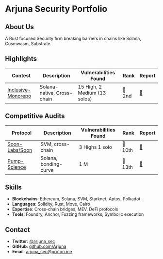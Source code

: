 # Arjuna Security Portfolio

## About Us

A Rust focused Security firm breaking barriers in chains like Solana, Cosmwasm, Substrate.

## Highlights

| Contest | Description | Vulnerabilities Found | Rank | Report |
|---------|-------------|----------------------|------|--------|
| [Inclusive-Monorepo](https://cantina.xyz/competitions/3eff5a8f-b73a-4cfe-8c54-546b475548f0/leaderboard) | Solana-native, Cross-chain | 15 High, 2 Medium (13 solos) | 🥈 2nd | [🧾](./contests/Inclusive-monorepo.md) |

## Competitive Audits

| Protocol | Description | Vulnerabilities Found | Rank | Report |
|----------|-------------|----------------------|------|--------|
| [Soon-Labs/Soon](https://cantina.xyz/competitions/08c2b0b4-8449-4136-82a2-7074ccdfffac/leaderboard) | SVM, cross-chain | 3 Highs 1 solo | 🥇 10th | [🧾](./contests//Soon-svm/) |
| [Pump-Science](https://code4rena.com/audits/2025-01-pump-science) | Solana, bonding-curve | 1 M | 🥇 13th | [🧾](./contests/Pump-science/M-01.md) |

## Skills

- **Blockchains**: Ethereum, Solana, SVM, Starknet, Aptos, Polkadot
- **Languages**: Solidity, Rust, Move, Cairo
- **Expertise**: Cross-chain bridges, MEV, DeFi protocols
- **Tools**: Foundry, Anchor, Fuzzing frameworks, Symbolic execution

## Contact

- **Twitter**: [@arjuna_sec](https://twitter.com/arjuna_sec)
- **GitHub**: [github.com/Arjuna](https://github.com/arjuna_sec)
- **Email**: arjuna_sec@proton.me
